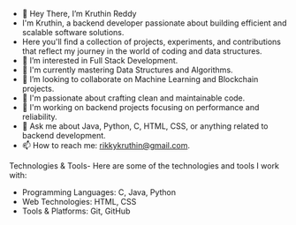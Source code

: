 - 👋 Hey There, I’m Kruthin Reddy
- I'm Kruthin, a backend developer passionate about building efficient and scalable software solutions.
- Here you'll find a collection of projects, experiments, and contributions that reflect my journey in the world of coding and data structures.
- 👀 I’m interested in Full Stack Development.
- 🌱 I'm currently mastering Data Structures and Algorithms.
- 💞️ I’m looking to collaborate on Machine Learning and Blockchain projects.
- 🚀 I'm passionate about crafting clean and maintainable code.
- 💼 I'm working on backend projects focusing on performance and reliability.
- 💬 Ask me about Java, Python, C, HTML, CSS, or anything related to backend development.
- 📫 How to reach me: rikkykruthin@gmail.com.

Technologies & Tools-
Here are some of the technologies and tools I work with:
- Programming Languages: C, Java, Python
- Web Technologies: HTML, CSS
- Tools & Platforms: Git, GitHub
<!---
Rikkykruthin/Rikkykruthin is a ✨ special ✨ repository because its `README.md` (this file) appears on your GitHub profile.
You can click the Preview link to take a look at your changes.
--->
